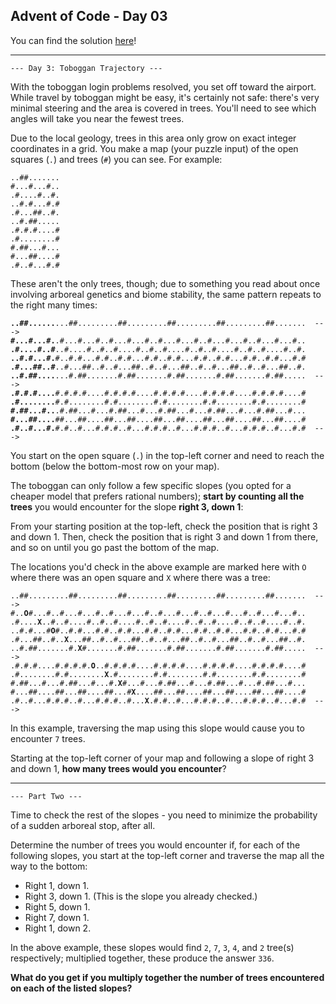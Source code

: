 ## Advent of Code - Day 03

You can find the solution [here](./toboggan-trajectory.py)!

---

`--- Day 3: Toboggan Trajectory ---`

With the toboggan login problems resolved, you set off toward the airport. While travel by toboggan might be easy, it's certainly not safe: there's very minimal steering and the area is covered in trees. You'll need to see which angles will take you near the fewest trees.

Due to the local geology, trees in this area only grow on exact integer coordinates in a grid. You make a map (your puzzle input) of the open squares (`.`) and trees (`#`) you can see. For example:

```
..##.......
#...#...#..
.#....#..#.
..#.#...#.#
.#...##..#.
..#.##.....
.#.#.#....#
.#........#
#.##...#...
#...##....#
.#..#...#.#
```

These aren't the only trees, though; due to something you read about once involving arboreal genetics and biome stability, the same pattern repeats to the right many times:

<pre><code><b>..##......</b>...##.........##.........##.........##.........##.......  --->
<b>#...#...#.</b>.#...#...#..#...#...#..#...#...#..#...#...#..#...#...#..
<b>.#....#..#</b>..#....#..#..#....#..#..#....#..#..#....#..#..#....#..#.
<b>..#.#...#.</b>#..#.#...#.#..#.#...#.#..#.#...#.#..#.#...#.#..#.#...#.#
<b>.#...##..#</b>..#...##..#..#...##..#..#...##..#..#...##..#..#...##..#.
<b>..#.##....</b>...#.##.......#.##.......#.##.......#.##.......#.##.....  --->
<b>.#.#.#....</b>#.#.#.#....#.#.#.#....#.#.#.#....#.#.#.#....#.#.#.#....#
<b>.#........</b>#.#........#.#........#.#........#.#........#.#........#
<b>#.##...#..</b>.#.##...#...#.##...#...#.##...#...#.##...#...#.##...#...
<b>#...##....</b>##...##....##...##....##...##....##...##....##...##....#
<b>.#..#...#.</b>#.#..#...#.#.#..#...#.#.#..#...#.#.#..#...#.#.#..#...#.#  --->
</code></pre>

You start on the open square (`.`) in the top-left corner and need to reach the bottom (below the bottom-most row on your map).

The toboggan can only follow a few specific slopes (you opted for a cheaper model that prefers rational numbers); **start by counting all the trees** you would encounter for the slope **right 3, down 1**:

From your starting position at the top-left, check the position that is right 3 and down 1. Then, check the position that is right 3 and down 1 from there, and so on until you go past the bottom of the map.

The locations you'd check in the above example are marked here with `O` where there was an open square and `X` where there was a tree:

<pre><code>..##.........##.........##.........##.........##.........##.......  --->
#..<b>O</b>#...#..#...#...#..#...#...#..#...#...#..#...#...#..#...#...#..
.#....<b>X</b>..#..#....#..#..#....#..#..#....#..#..#....#..#..#....#..#.
..#.#...#<b>O</b>#..#.#...#.#..#.#...#.#..#.#...#.#..#.#...#.#..#.#...#.#
.#...##..#..<b>X</b>...##..#..#...##..#..#...##..#..#...##..#..#...##..#.
..#.##.......#.<b>X</b>#.......#.##.......#.##.......#.##.......#.##.....  --->
.#.#.#....#.#.#.#.<b>O</b>..#.#.#.#....#.#.#.#....#.#.#.#....#.#.#.#....#
.#........#.#........<b>X</b>.#........#.#........#.#........#.#........#
#.##...#...#.##...#...#.<b>X</b>#...#...#.##...#...#.##...#...#.##...#...
#...##....##...##....##...#<b>X</b>....##...##....##...##....##...##....#
.#..#...#.#.#..#...#.#.#..#...<b>X</b>.#.#..#...#.#.#..#...#.#.#..#...#.#  --->
</code></pre>

In this example, traversing the map using this slope would cause you to encounter `7` trees.

Starting at the top-left corner of your map and following a slope of right 3 and down 1, **how many trees would you encounter**?

---

`--- Part Two ---`

Time to check the rest of the slopes - you need to minimize the probability of a sudden arboreal stop, after all.

Determine the number of trees you would encounter if, for each of the following slopes, you start at the top-left corner and traverse the map all the way to the bottom:

- Right 1, down 1.
- Right 3, down 1. (This is the slope you already checked.)
- Right 5, down 1.
- Right 7, down 1.
- Right 1, down 2.

In the above example, these slopes would find `2`, `7`, `3`, `4`, and `2` tree(s) respectively; multiplied together, these produce the answer `336`.

**What do you get if you multiply together the number of trees encountered on each of the listed slopes?**
